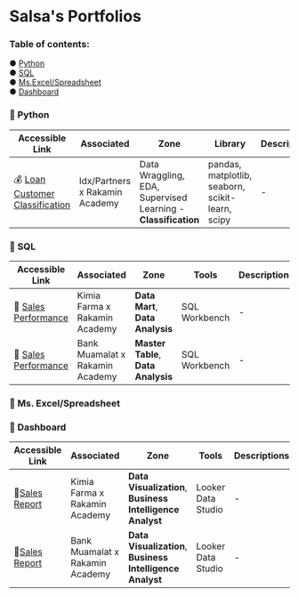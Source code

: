 # Salsa's Portfolios

### Table of contents:
● [Python](#Python) </br>
● [SQL](#SQL) </br>
● [Ms.Excel/Spreadsheet](#Ms.Excel/Spreadsheet) </br>
● [Dashboard](#Dashboard) 

<a name="Python"></a>
### 📁 Python
| Accessible Link | Associated | Zone | Library | Descriptions |
| --------------- | ---------- | ---- | ------- | ------------ |
| 💰 [Loan Customer Classification](https://github.com/salsabilarani/VIX-Data-Scientist-Idx-Partners/blob/main/Machine%20Learning_Loan%20Classification.ipynb)| Idx/Partners x Rakamin Academy | Data Wraggling, EDA, Supervised Learning - **Classification** | pandas, matplotlib, seaborn, scikit-learn, scipy | - |

<a name="SQL"></a>
### 📁 SQL
| Accessible Link | Associated | Zone | Tools | Descriptions |
| --------------- | ---------- | ---- | ------- | ------------ |
| 🛒 [Sales Performance](https://github.com/salsabilarani/VIX-Big-Data-Analytics-Kimia-Farma)| Kimia Farma x Rakamin Academy |  **Data Mart**, **Data Analysis** | SQL Workbench | - |
| 🛒 [Sales Performance](https://github.com/salsabilarani/VIX-BI-Analyst-Bank-Muamalat)| Bank Muamalat x Rakamin Academy |  **Master Table**, **Data Analysis** | SQL Workbench | - |

<a name="Ms.Excel/Spreadsheet"></a>
### 📁 Ms. Excel/Spreadsheet

<a name="Dashboard"></a>
### 📁 Dashboard
| Accessible Link | Associated | Zone | Tools | Descriptions |
| --------------- | ---------- | ------- | ------------ | ------------ |
| 🛒[Sales Report](https://s.id/KimFar-Sales-Dashboard-Report) | Kimia Farma x Rakamin Academy | **Data Visualization**, **Business Intelligence Analyst** | Looker Data Studio | - |
| 🛒[Sales Report](https://github.com/salsabilarani/VIX-BI-Analyst-Bank-Muamalat/blob/main/Sales%20Report%20Dashboard.pdf) | Bank Muamalat x Rakamin Academy | **Data Visualization**, **Business Intelligence Analyst** | Looker Data Studio | - |
